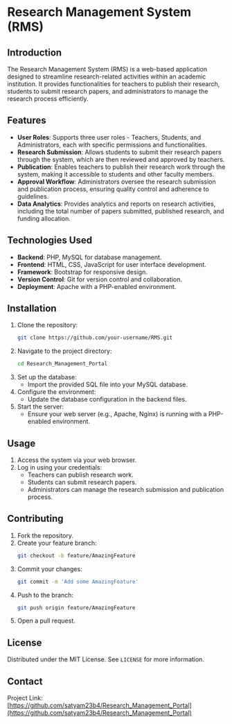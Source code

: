 # Research Management System (RMS)

## Introduction
The Research Management System (RMS) is a web-based application designed to streamline research-related activities within an academic institution. It provides functionalities for teachers to publish their research, students to submit research papers, and administrators to manage the research process efficiently.

## Features
- **User Roles**: Supports three user roles - Teachers, Students, and Administrators, each with specific permissions and functionalities.
- **Research Submission**: Allows students to submit their research papers through the system, which are then reviewed and approved by teachers.
- **Publication**: Enables teachers to publish their research work through the system, making it accessible to students and other faculty members.
- **Approval Workflow**: Administrators oversee the research submission and publication process, ensuring quality control and adherence to guidelines.
- **Data Analytics**: Provides analytics and reports on research activities, including the total number of papers submitted, published research, and funding allocation.

## Technologies Used
- **Backend**: PHP, MySQL for database management.
- **Frontend**: HTML, CSS, JavaScript for user interface development.
- **Framework**: Bootstrap for responsive design.
- **Version Control**: Git for version control and collaboration.
- **Deployment**: Apache with a PHP-enabled environment.

## Installation
1. Clone the repository:
    ```bash
    git clone https://github.com/your-username/RMS.git
    ```
2. Navigate to the project directory:
    ```bash
    cd Research_Management_Portal
    ```
3. Set up the database:
    - Import the provided SQL file into your MySQL database.
4. Configure the environment:
    - Update the database configuration in the backend files.
5. Start the server:
    - Ensure your web server (e.g., Apache, Nginx) is running with a PHP-enabled environment.

## Usage
1. Access the system via your web browser.
2. Log in using your credentials:
    - Teachers can publish research work.
    - Students can submit research papers.
    - Administrators can manage the research submission and publication process.

## Contributing
1. Fork the repository.
2. Create your feature branch:
    ```bash
    git checkout -b feature/AmazingFeature
    ```
3. Commit your changes:
    ```bash
    git commit -m 'Add some AmazingFeature'
    ```
4. Push to the branch:
    ```bash
    git push origin feature/AmazingFeature
    ```
5. Open a pull request.

## License
Distributed under the MIT License. See `LICENSE` for more information.

## Contact
Project Link: [https://github.com/satyam23b4/Research_Management_Portal](https://github.com/satyam23b4/Research_Management_Portal)
